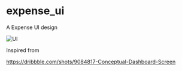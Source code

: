 # expense_ui

A Expense UI design

![UI](./Expense_ui.gif)

Inspired from 

https://dribbble.com/shots/9084817-Conceptual-Dashboard-Screen